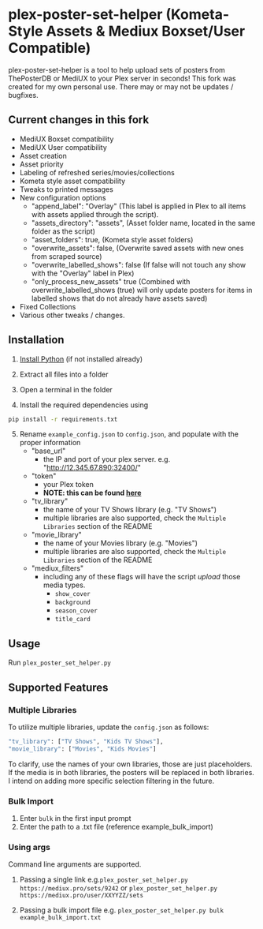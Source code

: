 # plex-poster-set-helper (Kometa-Style Assets & Mediux Boxset/User Compatible)

plex-poster-set-helper is a tool to help upload sets of posters from ThePosterDB or MediUX to your Plex server in seconds!
This fork was created for my own personal use. There may or may not be updates / bugfixes.

## Current changes in this fork
   - MediUX Boxset compatibility
   - MediUX User compatibility
   - Asset creation
   - Asset priority
   - Labeling of refreshed series/movies/collections
   - Kometa style asset compatibility
   - Tweaks to printed messages
   - New configuration options
        - "append_label": "Overlay" (This label is applied in Plex to all items with assets applied through the script).
        - "assets_directory": "assets", (Asset folder name, located in the same folder as the script)
        - "asset_folders": true, (Kometa style asset folders)
        - "overwrite_assets": false, (Overwrite saved assets with new ones from scraped source)
        - "overwrite_labelled_shows": false (If false will not touch any show with the "Overlay" label in Plex)
		- "only_process_new_assets" true (Combined with overwrite_labelled_shows (true) will only update posters for items in labelled shows that do not already have assets saved)
   - Fixed Collections
   - Various other tweaks / changes.

## Installation

1. [Install Python](https://www.python.org/downloads/) (if not installed already)

2. Extract all files into a folder

3. Open a terminal in the folder

4. Install the required dependencies using

```bash
pip install -r requirements.txt
```

5. Rename `example_config.json` to `config.json`, and populate with the proper information
   - "base_url"
        - the IP and port of your plex server. e.g. "http://12.345.67.890:32400/"
   - "token"
        - your Plex token
        - **NOTE: this can be found [here](https://support.plex.tv/articles/204059436-finding-an-authentication-token-x-plex-token/)**
   - "tv_library"
        - the name of your TV Shows library (e.g. "TV Shows")
        - multiple libraries are also supported, check the `Multiple Libraries` section of the README
    - "movie_library"
        - the name of your Movies library (e.g. "Movies")
        - multiple libraries are also supported, check the `Multiple Libraries` section of the README
    - "mediux_filters"
        - including any of these flags will have the script *upload* those media types.
          - `show_cover`
          - `background`
          - `season_cover`
          - `title_card`

## Usage

Run `plex_poster_set_helper.py`

## Supported Features
### Multiple Libraries

To utilize multiple libraries, update the `config.json` as follows:

```bash
"tv_library": ["TV Shows", "Kids TV Shows"],
"movie_library": ["Movies", "Kids Movies"]
```

To clarify, use the names of your own libraries, those are just placeholders. If the media is in both libraries, the posters will be replaced in both libraries. I intend on adding more specific selection filtering in the future.

### Bulk Import

1. Enter `bulk` in the first input prompt
2. Enter the path to a .txt file (reference example_bulk_import)

### Using args
Command line arguments are supported.

1. Passing a single link e.g.`plex_poster_set_helper.py https://mediux.pro/sets/9242` or `plex_poster_set_helper.py https://mediux.pro/user/XXYYZZ/sets`

2. Passing a bulk import file e.g. `plex_poster_set_helper.py bulk example_bulk_import.txt`
